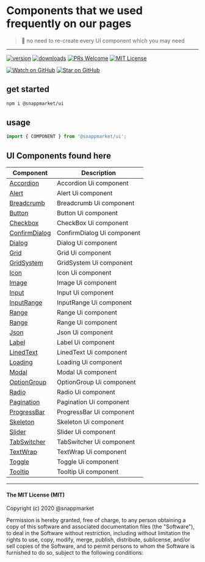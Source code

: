 # Components that we used frequently on our pages 
> 🎈 no need to re-create every UI component which you may need
----

[![version](https://img.shields.io/npm/v/@snappmarket/ui.svg?style=flat-square)](https://www.npmjs.com/package/@snappmarket/ui)
[![downloads](https://img.shields.io/npm/dm/@snappmarket/ui.svg?style=flat-square)](http://www.npmtrends.com/@snappmarket/ui)
[![PRs Welcome](https://img.shields.io/badge/PRs-welcome-brightgreen.svg?style=flat-square)](http://makeapullrequest.com)
[![MIT License](https://img.shields.io/npm/l/@snappmarket/ui.svg?style=flat-square)](https://github.com/snappmarket/react-hooks/tree/master/packages/useDidUpdateEffect/blob/master/LICENSE.md)

[![Watch on GitHub](https://img.shields.io/github/watchers/snappmarket/react-hooks.svg?style=social)](https://github.com/snappmarket/react-hooks/watchers)
[![Star on GitHub](https://img.shields.io/github/stars/snappmarket/react-hooks.svg?style=social)](https://github.com/snappmarket/react-hooks/stargazers)

## get started
```bash 
npm i @snappmarket/ui
```


## usage
```javascript
import { COMPONENT } from '@snappmarket/ui';
```


## UI Components found here

| Component                                         |  Description                                                    |
| ------------------------------------------------- | --------------------------------------------------------------- |
| [Accordion](https://github.com/snappmarket/react-hooks/tree/master/packages/ui/packages/Accordion)                  | Accordion Ui component        |     
| [Alert](https://github.com/snappmarket/react-hooks/tree/master/packages/ui/packages/Alert)                          | Alert Ui component            | 
| [Breadcrumb](https://github.com/snappmarket/react-hooks/tree/master/packages/ui/packages/Breadcrumb)                | Breadcrumb Ui component       |     
| [Button](https://github.com/snappmarket/react-hooks/tree/master/packages/ui/packages/Button)                        | Button Ui component           | 
| [Checkbox](https://github.com/snappmarket/react-hooks/tree/master/packages/ui/packages/CheckBox)                    | CheckBox Ui component         |     
| [ConfirmDialog](https://github.com/snappmarket/react-hooks/tree/master/packages/ui/packages/ConfirmDialog)          | ConfirmDialog Ui component    |         
| [Dialog](https://github.com/snappmarket/react-hooks/tree/master/packages/ui/packages/Dialog)                        | Dialog Ui component           | 
| [Grid](https://github.com/snappmarket/react-hooks/tree/master/packages/ui/packages/Grid)                            | Grid Ui component             | 
| [GridSystem](https://github.com/snappmarket/react-hooks/tree/master/packages/ui/packages/GridSystem)                | GridSystem Ui component       |     
| [Icon](https://github.com/snappmarket/react-hooks/tree/master/packages/ui/packages/Icon)                            | Icon Ui component             | 
| [Image](https://github.com/snappmarket/react-hooks/tree/master/packages/ui/packages/Image)                          | Image Ui component            | 
| [Input](https://github.com/snappmarket/react-hooks/tree/master/packages/ui/packages/Input)                          | Input Ui component            | 
| [InputRange](https://github.com/snappmarket/react-hooks/tree/master/packages/ui/packages/InputRange)                | InputRange Ui component       |     
| [Range](https://github.com/snappmarket/react-hooks/tree/master/packages/ui/packages/Range)                          | Range Ui component            | 
| [Range](https://github.com/snappmarket/react-hooks/tree/master/packages/ui/packages/Range)                          | Range Ui component            | 
| [Json](https://github.com/snappmarket/react-hooks/tree/master/packages/ui/packages/Json)                            | Json Ui component             | 
| [Label](https://github.com/snappmarket/react-hooks/tree/master/packages/ui/packages/Label)                          | Label Ui component            | 
| [LinedText](https://github.com/snappmarket/react-hooks/tree/master/packages/ui/packages/LinedText)                  | LinedText Ui component        |     
| [Loading](https://github.com/snappmarket/react-hooks/tree/master/packages/ui/packages/Loading)                      | Loading Ui component          |     
| [Modal](https://github.com/snappmarket/react-hooks/tree/master/packages/ui/packages/Modal)                          | Modal Ui component            | 
| [OptionGroup](https://github.com/snappmarket/react-hooks/tree/master/packages/ui/packages/OptionGroup)              | OptionGroup Ui component      |         
| [Radio](https://github.com/snappmarket/react-hooks/tree/master/packages/ui/packages/Radio)                          | Radio Ui component            | 
| [Pagination](https://github.com/snappmarket/react-hooks/tree/master/packages/ui/packages/Pagination)                | Pagination Ui component       |     
| [ProgressBar](https://github.com/snappmarket/react-hooks/tree/master/packages/ui/packages/ProgressBar)              | ProgressBar Ui component      |         
| [Skeleton](https://github.com/snappmarket/react-hooks/tree/master/packages/ui/packages/Skeleton)                    | Skeleton Ui component         |     
| [Slider](https://github.com/snappmarket/react-hooks/tree/master/packages/ui/packages/Slider)                        | Slider Ui component           | 
| [TabSwitcher](https://github.com/snappmarket/react-hooks/tree/master/packages/ui/packages/TabSwitcher)              | TabSwitcher Ui component      |         
| [TextWrap](https://github.com/snappmarket/react-hooks/tree/master/packages/ui/packages/TextWrap)                    | TextWrap Ui component         |     
| [Toggle](https://github.com/snappmarket/react-hooks/tree/master/packages/ui/packages/Toggle)                        | Toggle Ui component           | 
| [Tooltip](https://github.com/snappmarket/react-hooks/tree/master/packages/ui/packages/Tooltip)                      | Tooltip Ui component          |     



---
#### The MIT License (MIT)

Copyright (c) 2020 @snappmarket

Permission is hereby granted, free of charge, to any person obtaining a copy
of this software and associated documentation files (the "Software"), to deal
in the Software without restriction, including without limitation the rights
to use, copy, modify, merge, publish, distribute, sublicense, and/or sell
copies of the Software, and to permit persons to whom the Software is
furnished to do so, subject to the following conditions:
